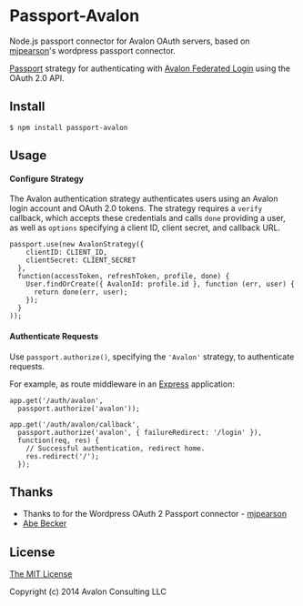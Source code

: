 # Passport-Avalon
Node.js passport connector for Avalon OAuth servers, based on [mjpearson](http://github.com/mjpearson)'s wordpress passport connector.

[Passport](https://github.com/jaredhanson/passport) strategy for authenticating
with [Avalon Federated Login](http://avalonconsult.com/federated) using the OAuth 2.0 API.

## Install

    $ npm install passport-avalon
## Usage

#### Configure Strategy

The Avalon authentication strategy authenticates users using an Avalon login 
account and OAuth 2.0 tokens.  The strategy requires a `verify` callback, which
accepts these credentials and calls `done` providing a user, as well as
`options` specifying a client ID, client secret, and callback URL.

    passport.use(new AvalonStrategy({
        clientID: CLIENT_ID,
        clientSecret: CLIENT_SECRET
      },
      function(accessToken, refreshToken, profile, done) {
        User.findOrCreate({ AvalonId: profile.id }, function (err, user) {
          return done(err, user);
        });
      }
    ));

#### Authenticate Requests

Use `passport.authorize()`, specifying the `'Avalon'` strategy, to
authenticate requests.

For example, as route middleware in an [Express](http://expressjs.com/)
application:

    app.get('/auth/avalon',
      passport.authorize('avalon'));

    app.get('/auth/avalon/callback', 
      passport.authorize('avalon', { failureRedirect: '/login' }),
      function(req, res) {
        // Successful authentication, redirect home.
        res.redirect('/');
      });

## Thanks
  - Thanks to for the Wordpress OAuth 2 Passport connector - [mjpearson](http://github.com/mjpearson)
  - [Abe Becker](http://github.com/abembecker)

## License

[The MIT License](http://opensource.org/licenses/MIT)

Copyright (c) 2014 Avalon Consulting LLC
